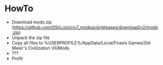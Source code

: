 # HowTo

- Download mods.zip (https://github.com/0SirLoin/civ7_modpack/releases/download/v2/mods.zip)
- Unpack the zip file
- Copy all files to %USERPROFILE%/AppData/Local/Firaxis Games/Sid Meier's Civilization VII/Mods
- ???
- Profit
